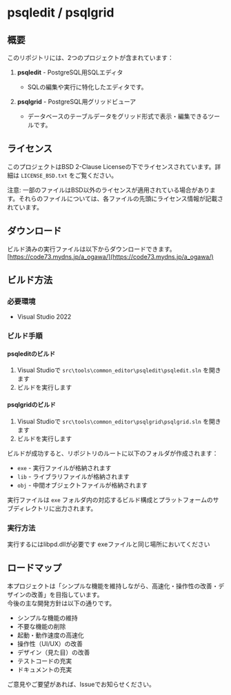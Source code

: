 # psqledit / psqlgrid

## 概要

このリポジトリには、2つのプロジェクトが含まれています：

1. **psqledit** - PostgreSQL用SQLエディタ  
   - SQLの編集や実行に特化したエディタです。

2. **psqlgrid** - PostgreSQL用グリッドビューア  
   - データベースのテーブルデータをグリッド形式で表示・編集できるツールです。

## ライセンス

このプロジェクトはBSD 2-Clause Licenseの下でライセンスされています。詳細は `LICENSE_BSD.txt` をご覧ください。

注意: 一部のファイルはBSD以外のライセンスが適用されている場合があります。それらのファイルについては、各ファイルの先頭にライセンス情報が記載されています。

## ダウンロード

ビルド済みの実行ファイルは以下からダウンロードできます。  
[https://code73.mydns.jp/a_ogawa/](https://code73.mydns.jp/a_ogawa/)

## ビルド方法

### 必要環境

- Visual Studio 2022

### ビルド手順

#### psqleditのビルド

1. Visual Studioで `src\tools\common_editor\psqledit\psqledit.sln` を開きます
2. ビルドを実行します

#### psqlgridのビルド

1. Visual Studioで `src\tools\common_editor\psqlgrid\psqlgrid.sln` を開きます
2. ビルドを実行します

ビルドが成功すると、リポジトリのルートに以下のフォルダが作成されます：
- `exe` - 実行ファイルが格納されます
- `lib` - ライブラリファイルが格納されます
- `obj` - 中間オブジェクトファイルが格納されます

実行ファイルは `exe` フォルダ内の対応するビルド構成とプラットフォームのサブディレクトリに出力されます。

### 実行方法

実行するにはlibpd.dllが必要です
exeファイルと同じ場所においてください

## ロードマップ

本プロジェクトは「シンプルな機能を維持しながら、高速化・操作性の改善・デザインの改善」を目指しています。  
今後の主な開発方針は以下の通りです。

- シンプルな機能の維持
- 不要な機能の削除
- 起動・動作速度の高速化
- 操作性（UI/UX）の改善
- デザイン（見た目）の改善
- テストコードの充実
- ドキュメントの充実

ご意見やご要望があれば、Issueでお知らせください。
